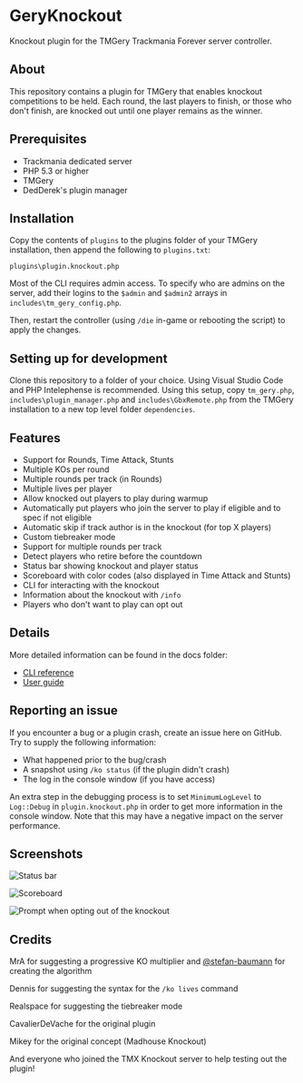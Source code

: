 # GeryKnockout
Knockout plugin for the TMGery Trackmania Forever server controller.

## About
This repository contains a plugin for TMGery that enables knockout competitions to be held. Each round, the last players to finish, or those who don't finish, are knocked out until one player remains as the winner.

## Prerequisites
- Trackmania dedicated server
- PHP 5.3 or higher
- TMGery
- DedDerek's plugin manager

## Installation
Copy the contents of `plugins` to the plugins folder of your TMGery installation, then append the following to `plugins.txt`:

```
plugins\plugin.knockout.php
```

Most of the CLI requires admin access. To specify who are admins on the server, add their logins to the `$admin` and `$admin2` arrays in `includes\tm_gery_config.php`.

Then, restart the controller (using `/die` in-game or rebooting the script) to apply the changes.

## Setting up for development
Clone this repository to a folder of your choice. Using Visual Studio Code and PHP Intelephense is recommended. Using this setup, copy `tm_gery.php`, `includes\plugin_manager.php` and `includes\GbxRemote.php` from the TMGery installation to a new top level folder `dependencies`.

## Features
- Support for Rounds, Time Attack, Stunts
- Multiple KOs per round
- Multiple rounds per track (in Rounds)
- Multiple lives per player
- Allow knocked out players to play during warmup
- Automatically put players who join the server to play if eligible and to spec if not eligible
- Automatic skip if track author is in the knockout (for top X players)
- Custom tiebreaker mode
- Support for multiple rounds per track
- Detect players who retire before the countdown
- Status bar showing knockout and player status
- Scoreboard with color codes (also displayed in Time Attack and Stunts)
- CLI for interacting with the knockout
- Information about the knockout with `/info`
- Players who don't want to play can opt out

## Details
More detailed information can be found in the docs folder:

- [CLI reference](https://github.com/ManiaExchange/GeryKnockout/blob/main/docs/cli.md)
- [User guide](https://github.com/ManiaExchange/GeryKnockout/blob/main/docs/user-guide.md)

## Reporting an issue
If you encounter a bug or a plugin crash, create an issue here on GitHub. Try to supply the following information:

- What happened prior to the bug/crash
- A snapshot using `/ko status` (if the plugin didn't crash)
- The log in the console window (if you have access)

An extra step in the debugging process is to set `MinimumLogLevel` to `Log::Debug` in `plugin.knockout.php` in order to get more information in the console window. Note that this may have a negative impact on the server performance.

## Screenshots
![Status bar](https://cdn.discordapp.com/attachments/770396713726509146/770607874531524628/unknown.png)

![Scoreboard](https://cdn.discordapp.com/attachments/770396713726509146/770607905744355328/unknown.png)

![Prompt when opting out of the knockout](https://cdn.discordapp.com/attachments/770396713726509146/771888724052934676/unknown.png)

## Credits
MrA for suggesting a progressive KO multiplier and [@stefan-baumann](https://github.com/stefan-baumann) for creating the algorithm

Dennis for suggesting the syntax for the `/ko lives` command

Realspace for suggesting the tiebreaker mode

CavalierDeVache for the original plugin

Mikey for the original concept (Madhouse Knockout)

And everyone who joined the TMX Knockout server to help testing out the plugin!
